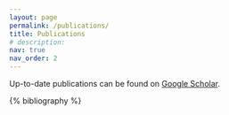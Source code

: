 ```yaml
---
layout: page
permalink: /publications/
title: Publications
# description: 
nav: true
nav_order: 2
---
```

Up-to-date publications can be found on [Google Scholar](https://scholar.google.com/citations?user=zwvqDLsAAAAJ&hl=en&oi=ao).
<!-- _pages/publications.md -->
<div class="publications">

{% bibliography %}

</div>
